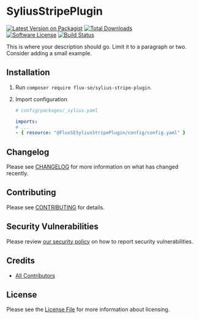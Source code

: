 # SyliusStripePlugin

[![Latest Version on Packagist][ico-version]][link-packagist]
[![Total Downloads][ico-total-downloads]][link-total-downloads]  
[![Software License][ico-license]](LICENSE)
[![Build Status][ico-github-actions]][link-github-actions]


This is where your description should go. Limit it to a paragraph or two. Consider adding a small example.

## Installation

1. Run `composer require flux-se/sylius-stripe-plugin`.

2. Import configuration
    ```yaml
    # config/packages/_sylius.yaml

    imports:
    # ...
    - { resource: "@FluxSESyliusStripePlugin/config/config.yaml" }
    ```

## Changelog

Please see [CHANGELOG](CHANGELOG.md) for more information on what has changed recently.

## Contributing

Please see [CONTRIBUTING](CONTRIBUTING.md) for details.

## Security Vulnerabilities

Please review [our security policy](../../security/policy) on how to report security vulnerabilities.

## Credits

- [All Contributors](../../contributors)

## License

Please see the [License File](LICENSE.md) for more information about licensing.

[ico-version]: https://img.shields.io/packagist/v/flux-se/sylius-stripe-plugin.svg?style=flat-square
[ico-total-downloads]: https://img.shields.io/packagist/dt/flux-se/sylius-stripe-plugin.svg?style=flat-square
[ico-license]: https://img.shields.io/badge/license-MIT-brightgreen.svg?style=flat-square
[ico-github-actions]: https://github.com/FLUX-SE/SyliusStripePlugin/workflows/Build/badge.svg

[link-packagist]: https://packagist.org/packages/flux-se/sylius-stripe-plugin
[link-total-downloads]: https://packagist.org/packages/flux-se/sylius-stripe-plugin
[link-github-actions]: https://github.com/FLUX-SE/SyliusStripePlugin/actions?query=workflow%3A"Build"
